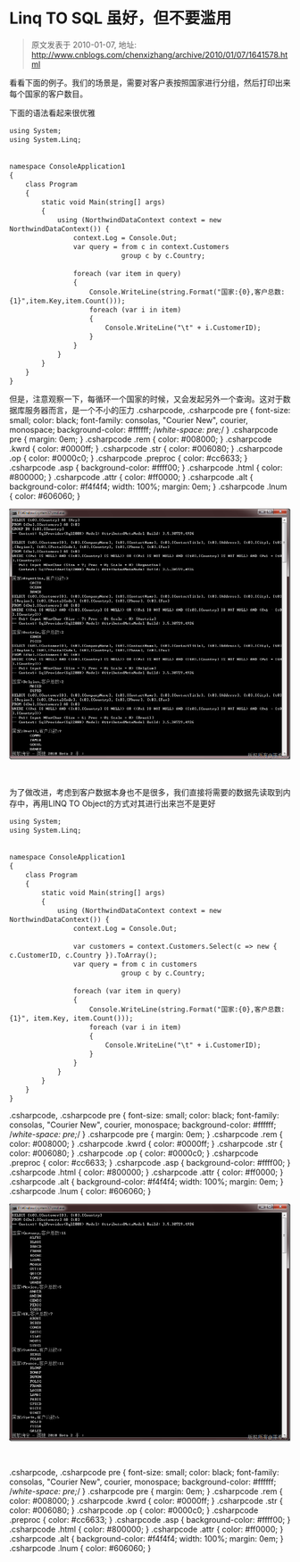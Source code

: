 # Linq TO SQL 虽好，但不要滥用 
> 原文发表于 2010-01-07, 地址: http://www.cnblogs.com/chenxizhang/archive/2010/01/07/1641578.html 


看看下面的例子。我们的场景是，需要对客户表按照国家进行分组，然后打印出来每个国家的客户数目。

 下面的语法看起来很优雅


```
using System;
using System.Linq;


namespace ConsoleApplication1
{
    class Program
    {
        static void Main(string[] args)
        {
            using (NorthwindDataContext context = new NorthwindDataContext()) {
                context.Log = Console.Out;
                var query = from c in context.Customers
                            group c by c.Country;

                foreach (var item in query)
                {
                    Console.WriteLine(string.Format("国家:{0},客户总数:{1}",item.Key,item.Count()));
                    foreach (var i in item)
                    {
                        Console.WriteLine("\t" + i.CustomerID);
                    }
                }
            }
        }
    }
}

```

但是，注意观察一下，每循环一个国家的时候，又会发起另外一个查询。这对于数据库服务器而言，是一个不小的压力
.csharpcode, .csharpcode pre
{
 font-size: small;
 color: black;
 font-family: consolas, "Courier New", courier, monospace;
 background-color: #ffffff;
 /*white-space: pre;*/
}
.csharpcode pre { margin: 0em; }
.csharpcode .rem { color: #008000; }
.csharpcode .kwrd { color: #0000ff; }
.csharpcode .str { color: #006080; }
.csharpcode .op { color: #0000c0; }
.csharpcode .preproc { color: #cc6633; }
.csharpcode .asp { background-color: #ffff00; }
.csharpcode .html { color: #800000; }
.csharpcode .attr { color: #ff0000; }
.csharpcode .alt 
{
 background-color: #f4f4f4;
 width: 100%;
 margin: 0em;
}
.csharpcode .lnum { color: #606060; }




[![image](./images/1641578-image_thumb.png "image")](http://images.cnblogs.com/cnblogs_com/chenxizhang/WindowsLiveWriter/LinqTOSQL_124C2/image_2.png) 


 


为了做改进，考虑到客户数据本身也不是很多，我们直接将需要的数据先读取到内存中，再用LINQ TO Object的方式对其进行出来岂不是更好


```
using System;
using System.Linq;


namespace ConsoleApplication1
{
    class Program
    {
        static void Main(string[] args)
        {
            using (NorthwindDataContext context = new NorthwindDataContext()) {
                context.Log = Console.Out;

                var customers = context.Customers.Select(c => new { c.CustomerID, c.Country }).ToArray();
                var query = from c in customers
                            group c by c.Country;

                foreach (var item in query)
                {
                    Console.WriteLine(string.Format("国家:{0},客户总数:{1}", item.Key, item.Count()));
                    foreach (var i in item)
                    {
                        Console.WriteLine("\t" + i.CustomerID);
                    }
                }
            }
        }
    }
}

```

.csharpcode, .csharpcode pre
{
 font-size: small;
 color: black;
 font-family: consolas, "Courier New", courier, monospace;
 background-color: #ffffff;
 /*white-space: pre;*/
}
.csharpcode pre { margin: 0em; }
.csharpcode .rem { color: #008000; }
.csharpcode .kwrd { color: #0000ff; }
.csharpcode .str { color: #006080; }
.csharpcode .op { color: #0000c0; }
.csharpcode .preproc { color: #cc6633; }
.csharpcode .asp { background-color: #ffff00; }
.csharpcode .html { color: #800000; }
.csharpcode .attr { color: #ff0000; }
.csharpcode .alt 
{
 background-color: #f4f4f4;
 width: 100%;
 margin: 0em;
}
.csharpcode .lnum { color: #606060; }

[![image](./images/1641578-image_thumb_2.png "image")](http://images.cnblogs.com/cnblogs_com/chenxizhang/WindowsLiveWriter/LinqTOSQL_124C2/image_6.png) 


```
 
```

.csharpcode, .csharpcode pre
{
 font-size: small;
 color: black;
 font-family: consolas, "Courier New", courier, monospace;
 background-color: #ffffff;
 /*white-space: pre;*/
}
.csharpcode pre { margin: 0em; }
.csharpcode .rem { color: #008000; }
.csharpcode .kwrd { color: #0000ff; }
.csharpcode .str { color: #006080; }
.csharpcode .op { color: #0000c0; }
.csharpcode .preproc { color: #cc6633; }
.csharpcode .asp { background-color: #ffff00; }
.csharpcode .html { color: #800000; }
.csharpcode .attr { color: #ff0000; }
.csharpcode .alt 
{
 background-color: #f4f4f4;
 width: 100%;
 margin: 0em;
}
.csharpcode .lnum { color: #606060; }
